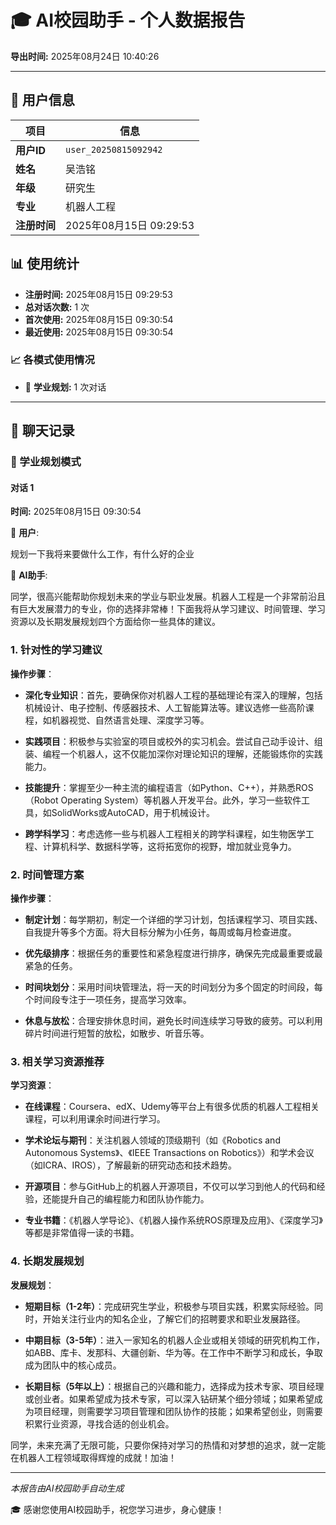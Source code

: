 # 🎓 AI校园助手 - 个人数据报告

**导出时间:** 2025年08月24日 10:40:26

---

## 👤 用户信息

| 项目 | 信息 |
|------|------|
| **用户ID** | `user_20250815092942` |
| **姓名** | 吴浩铭 |
| **年级** | 研究生 |
| **专业** | 机器人工程 |
| **注册时间** | 2025年08月15日 09:29:53 |

## 📊 使用统计

- **注册时间:** 2025年08月15日 09:29:53
- **总对话次数:** 1 次
- **首次使用:** 2025年08月15日 09:30:54
- **最近使用:** 2025年08月15日 09:30:54

### 📈 各模式使用情况

- 🎯 **学业规划:** 1 次对话

---

## 💬 聊天记录

### 🎯 学业规划模式

#### 对话 1

**时间:** 2025年08月15日 09:30:54

👤 **用户**:

规划一下我将来要做什么工作，有什么好的企业

🤖 **AI助手**:

同学，很高兴能帮助你规划未来的学业与职业发展。机器人工程是一个非常前沿且有巨大发展潜力的专业，你的选择非常棒！下面我将从学习建议、时间管理、学习资源以及长期发展规划四个方面给你一些具体的建议。

### 1. 针对性的学习建议

**操作步骤**：

- **深化专业知识**：首先，要确保你对机器人工程的基础理论有深入的理解，包括机械设计、电子控制、传感器技术、人工智能算法等。建议选修一些高阶课程，如机器视觉、自然语言处理、深度学习等。

- **实践项目**：积极参与实验室的项目或校外的实习机会。尝试自己动手设计、组装、编程一个机器人，这不仅能加深你对理论知识的理解，还能锻炼你的实践能力。

- **技能提升**：掌握至少一种主流的编程语言（如Python、C++），并熟悉ROS（Robot Operating System）等机器人开发平台。此外，学习一些软件工具，如SolidWorks或AutoCAD，用于机械设计。

- **跨学科学习**：考虑选修一些与机器人工程相关的跨学科课程，如生物医学工程、计算机科学、数据科学等，这将拓宽你的视野，增加就业竞争力。

### 2. 时间管理方案

**操作步骤**：

- **制定计划**：每学期初，制定一个详细的学习计划，包括课程学习、项目实践、自我提升等多个方面。将大目标分解为小任务，每周或每月检查进度。

- **优先级排序**：根据任务的重要性和紧急程度进行排序，确保先完成最重要或最紧急的任务。

- **时间块划分**：采用时间块管理法，将一天的时间划分为多个固定的时间段，每个时间段专注于一项任务，提高学习效率。

- **休息与放松**：合理安排休息时间，避免长时间连续学习导致的疲劳。可以利用碎片时间进行短暂的放松，如散步、听音乐等。

### 3. 相关学习资源推荐

**学习资源**：

- **在线课程**：Coursera、edX、Udemy等平台上有很多优质的机器人工程相关课程，可以利用课余时间进行学习。

- **学术论坛与期刊**：关注机器人领域的顶级期刊（如《Robotics and Autonomous Systems》、《IEEE Transactions on Robotics》）和学术会议（如ICRA、IROS），了解最新的研究动态和技术趋势。

- **开源项目**：参与GitHub上的机器人开源项目，不仅可以学习到他人的代码和经验，还能提升自己的编程能力和团队协作能力。

- **专业书籍**：《机器人学导论》、《机器人操作系统ROS原理及应用》、《深度学习》等都是非常值得一读的书籍。

### 4. 长期发展规划

**发展规划**：

- **短期目标（1-2年）**：完成研究生学业，积极参与项目实践，积累实际经验。同时，开始关注行业内的知名企业，了解它们的招聘要求和职业发展路径。

- **中期目标（3-5年）**：进入一家知名的机器人企业或相关领域的研究机构工作，如ABB、库卡、发那科、大疆创新、华为等。在工作中不断学习和成长，争取成为团队中的核心成员。

- **长期目标（5年以上）**：根据自己的兴趣和能力，选择成为技术专家、项目经理或创业者。如果希望成为技术专家，可以深入钻研某个细分领域；如果希望成为项目经理，则需要学习项目管理和团队协作的技能；如果希望创业，则需要积累行业资源，寻找合适的创业机会。

同学，未来充满了无限可能，只要你保持对学习的热情和对梦想的追求，就一定能在机器人工程领域取得辉煌的成就！加油！

---

*本报告由AI校园助手自动生成*

🎓 感谢您使用AI校园助手，祝您学习进步，身心健康！